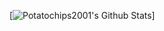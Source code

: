 [![Potatochips2001's Github Stats](https://github-readme-stats.vercel.app/api?username=Potatochips2001&theme=buefy&show_icons=true)]
